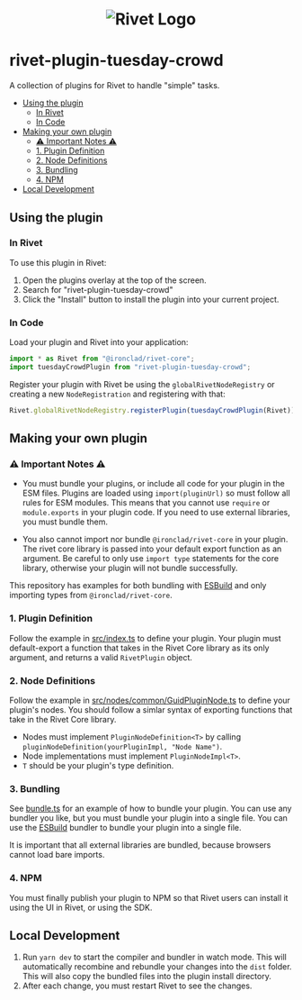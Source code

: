 <h1 align="center"><img src="https://rivet.ironcladapp.com/img/logo-banner-wide.png" alt="Rivet Logo"></h1>

# rivet-plugin-tuesday-crowd

A collection of plugins for Rivet to handle "simple" tasks.

- [Using the plugin](#using-the-plugin)
  - [In Rivet](#in-rivet)
  - [In Code](#in-code)
- [Making your own plugin](#making-your-own-plugin)
  - [⚠️ Important Notes ⚠️](#️-important-notes-️)
  - [1. Plugin Definition](#1-plugin-definition)
  - [2. Node Definitions](#2-node-definitions)
  - [3. Bundling](#3-bundling)
  - [4. NPM](#4-npm)
- [Local Development](#local-development)

## Using the plugin

### In Rivet

To use this plugin in Rivet:

1. Open the plugins overlay at the top of the screen.
2. Search for "rivet-plugin-tuesday-crowd"
3. Click the "Install" button to install the plugin into your current project.

### In Code

Load your plugin and Rivet into your application:

```ts
import * as Rivet from "@ironclad/rivet-core";
import tuesdayCrowdPlugin from "rivet-plugin-tuesday-crowd";
```

Register your plugin with Rivet be using the `globalRivetNodeRegistry` or creating a new `NodeRegistration` and registering with that:

```ts
Rivet.globalRivetNodeRegistry.registerPlugin(tuesdayCrowdPlugin(Rivet));
```

## Making your own plugin

### ⚠️ Important Notes ⚠️

- You must bundle your plugins, or include all code for your plugin in the ESM files. Plugins are loaded using `import(pluginUrl)` so must follow all rules for ESM modules. This means that you cannot use `require` or `module.exports` in your plugin code. If you need to use external libraries, you must bundle them.

- You also cannot import nor bundle `@ironclad/rivet-core` in your plugin. The rivet core library is passed into your default export function as an argument. Be careful to only use `import type` statements for the core library, otherwise your plugin will not bundle successfully.

This repository has examples for both bundling with [ESBuild](https://esbuild.github.io/) and only importing types from `@ironclad/rivet-core`.

### 1. Plugin Definition

Follow the example in [src/index.ts](src/index.ts) to define your plugin. Your plugin must default-export a function that takes in the Rivet Core library as its only argument, and returns a valid `RivetPlugin` object.

### 2. Node Definitions

Follow the example in [src/nodes/common/GuidPluginNode.ts](src/nodes/common/GuidPluginNode.ts) to define your plugin's nodes. You should follow a simlar syntax of exporting functions that take in the Rivet Core library.

- Nodes must implement `PluginNodeDefinition<T>` by calling `pluginNodeDefinition(yourPluginImpl, "Node Name")`.
- Node implementations must implement `PluginNodeImpl<T>`.
- `T` should be your plugin's type definition.

### 3. Bundling

See [bundle.ts](bundle.ts) for an example of how to bundle your plugin. You can use any bundler you like, but you must bundle your plugin into a single file. You can use the [ESBuild](https://esbuild.github.io/) bundler to bundle your plugin into a single file.

It is important that all external libraries are bundled, because browsers cannot load bare imports.

### 4. NPM

You must finally publish your plugin to NPM so that Rivet users can install it using the UI in Rivet, or using the SDK.

## Local Development

1. Run `yarn dev` to start the compiler and bundler in watch mode. This will automatically recombine and rebundle your changes into the `dist` folder. This will also copy the bundled files into the plugin install directory.
2. After each change, you must restart Rivet to see the changes.
